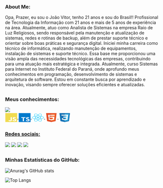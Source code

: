 ### About Me:
Opa, Prazer, eu sou o João Vitor, tenho 21 anos e sou do Brasil!!
Profissional de Tecnologia da Informação com 21 anos e mais de 5 anos de experiência na área. Atualmente, atuo como Analista de Sistemas na empresa Raio de Luz Religiosos, sendo responsável pela manutenção e atualização de sistemas, redes e rotinas de backup, além de prestar suporte técnico e orientar sobre boas práticas e segurança digital.
Iniciei minha carreira como técnico de informática, realizando manutenção de equipamentos, instalação de sistemas e suporte técnico. Essa base me proporcionou uma visão ampla das necessidades tecnológicas das empresas, contribuindo para uma atuação mais estratégica e integrada.
Atualmente, curso Sistemas para Internet no Instituto Federal do Paraná, onde aprofundo meus conhecimentos em programação, desenvolvimento de sistemas e arquitetura de software. Estou em constante busca por aprendizado e inovação, visando sempre oferecer soluções eficientes e atualizadas.

  ##

### Meus conhecimentos:

 <div>
  <a href="https://github.com/Medeirosjv">
  <img height="180cm" src="https://github-readme
</div>
<div style="display: inline_block"><br>
  <img align="center" alt="joao-Js" height="30" width="40" src="https://raw.githubusercontent.com/devicons/devicon/master/icons/javascript/javascript-plain.svg">
  <img align="center" alt="joao-Ts" height="30" width="40" src="https://raw.githubusercontent.com/devicons/devicon/master/icons/typescript/typescript-plain.svg">
  <img align="center" alt="joao-React" height="30" width="40" src="https://raw.githubusercontent.com/devicons/devicon/master/icons/react/react-original.svg">
  <img align="center" alt="joao-HTML" height="30" width="40" src="https://raw.githubusercontent.com/devicons/devicon/master/icons/html5/html5-original.svg">
  <img align="center" alt="joao-CSS" height="30" width="40" src="https://raw.githubusercontent.com/devicons/devicon/master/icons/css3/css3-original.svg">
   </div>
  
  ##
  
  ### Redes sociais:
<div> 
  <a href="https://www.instagram.com/medeiros_jv99/" target="_blank"><img src="https://img.shields.io/badge/-Instagram-%23E4405F?style=for-the-badge&logo=instagram&logoColor=white" target="_blank"></a>
 	<a href="https://www.twitch.tv/areiajv" target="_blank"><img src="https://img.shields.io/badge/Twitch-9146FF?style=for-the-badge&logo=twitch&logoColor=white" target="_blank"></a>
  <a href = "medeirosjv.963@gmail.com"><img src="https://img.shields.io/badge/-Gmail-%23333?style=for-the-badge&logo=gmail&logoColor=white" target="_blank"></a>
  <a href="https://www.linkedin.com/in/joao-vitor-de-medeiros-48ab17210/" target="_blank"><img src="https://img.shields.io/badge/-LinkedIn-%230077B5?style=for-the-badge&logo=linkedin&logoColor=white" target="_blank"></a> 
 
  ##
 
### Minhas Estatísticas do GitHub:

![Anurag's GitHub stats](https://github-readme-stats.vercel.app/api?username=Medeirosjv&show_icons=true&theme=radical)

![Top Langs](https://github-readme-stats.vercel.app/api/top-langs/?username=Medeirosjv&layout=compact)

  ##
  
</div>


